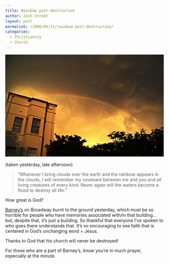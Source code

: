 ```yaml
---
title: Rainbow post-destruction
author: Josh Street
layout: post
permalink: /2006/05/11/rainbow-post-destruction/
categories:
  - Christianity
  - Church
---
```

![Rainbow across a yellow sky][1]

(taken yesterday, late afternoon)

> &#8220;Whenever I bring clouds over the earth and the rainbow appears in the clouds, I will remember my covenant between me and you and all living creatures of every kind. Never again will the waters become a flood to destroy all life.&#8221;

How great is God?

[Barney&#8217;s][2] on Broadway burnt to the ground yesterday, which must be so horrible for people who have memories associated with/in that building&#8230; but, despite that, it&#8217;s just a building. So thankful that everyone I&#8217;ve spoken to who goes there understands that. It&#8217;s so encouraging to see faith that is centered in God&#8217;s unchanging word + Jesus.

Thanks to God that his church will never be destroyed!

For those who are a part of Barney&#8217;s, know you&#8217;re in much prayer, especially at the minute.

 [1]: /blog/wp-content/2006/05/rainbow.jpg
 [2]: http://www.barneys.org.au/